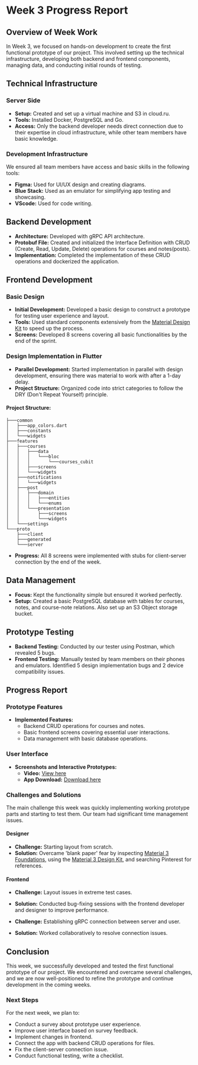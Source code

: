 # Week 3 Progress Report

## Overview of Week Work
In Week 3, we focused on hands-on development to create the first functional prototype of our project. This involved setting up the technical infrastructure, developing both backend and frontend components, managing data, and conducting initial rounds of testing.

## Technical Infrastructure

### Server Side
- **Setup:** Created and set up a virtual machine and S3 in cloud.ru.
- **Tools:** Installed Docker, PostgreSQL and Go.
- **Access:** Only the backend developer needs direct connection due to their expertise in cloud infrastructure, while other team members have basic knowledge.

### Development Infrastructure
We ensured all team members have access and basic skills in the following tools:
- **Figma:** Used for UI/UX design and creating diagrams.
- **Blue Stack:** Used as an emulator for simplifying app testing and showcasing.
- **VScode:** Used for code writing.

## Backend Development
- **Architecture:** Developed with gRPC API architecture.
- **Protobuf File:** Created and initialized the Interface Definition with CRUD (Create, Read, Update, Delete) operations for courses and notes(posts).
- **Implementation:** Completed the implementation of these CRUD operations and dockerized the application.

## Frontend Development

### Basic Design
- **Initial Development:** Developed a basic design to construct a prototype for testing user experience and layout.
- **Tools:** Used standard components extensively from the [Material Design Kit](https://www.figma.com/community/file/1035203688168086460) to speed up the process.
- **Screens:** Developed 8 screens covering all basic functionalities by the end of the sprint.

### Design Implementation in Flutter
- **Parallel Development:** Started implementation in parallel with design development, ensuring there was material to work with after a 1-day delay.
- **Project Structure:** Organized code into strict categories to follow the DRY (Don't Repeat Yourself) principle.

#### Project Structure:
```
├───common
│   ├───app_colors.dart
│   ├───constants
│   └───widgets
├───features
│   ├───courses
│   │   ├───data
│   │   │   └───bloc
│   │   │       └───courses_cubit
│   │   ├───screens
│   │   └───widgets
│   ├───notifications
│   │   └───widgets
│   ├───post
│   │   ├───domain
│   │   │   ├───entities
│   │   │   └───enums
│   │   └───presentation
│   │       ├───screens
│   │       └───widgets
│   └───settings
└───proto
    ├───client
    ├───generated
    └───server
```

- **Progress:** All 8 screens were implemented with stubs for client-server connection by the end of the week.

## Data Management
- **Focus:** Kept the functionality simple but ensured it worked perfectly.
- **Setup:** Created a basic PostgreSQL database with tables for courses, notes, and course-note relations. Also set up an S3 Object storage bucket.

## Prototype Testing
- **Backend Testing:** Conducted by our tester using Postman, which revealed 5 bugs.
- **Frontend Testing:** Manually tested by team members on their phones and emulators. Identified 5 design implementation bugs and 2 device compatibility issues.

## Progress Report

### Prototype Features
- **Implemented Features:** 
  - Backend CRUD operations for courses and notes.
  - Basic frontend screens covering essential user interactions.
  - Data management with basic database operations.

### User Interface
- **Screenshots and Interactive Prototypes:**
  - **Video:** [View here](https://drive.google.com/file/d/1fgwClSIwMEs-9S5SJZ9FiywMyTBEOKvB/view?usp=sharing)
  - **App Download:** [Download here](https://drive.google.com/file/d/1n-mI9r7-kLTUig6l4tPsV2vzkg5IOEae/view?usp=sharing)

### Challenges and Solutions
The main challenge this week was quickly implementing working prototype parts and starting to test them. Our team had significant time management issues.

#### Designer
- **Challenge:** Starting layout from scratch.
- **Solution:** Overcame 'blank paper' fear by inspecting [Material 3 Foundations](https://m3.material.io/foundations), using the [Material 3 Design Kit](https://www.figma.com/community/file/1035203688168086460), and searching Pinterest for references.

#### Frontend
- **Challenge:** Layout issues in extreme test cases.
- **Solution:** Conducted bug-fixing sessions with the frontend developer and designer to improve performance.

- **Challenge:** Establishing gRPC connection between server and user.
- **Solution:** Worked collaboratively to resolve connection issues.

## Conclusion
This week, we successfully developed and tested the first functional prototype of our project. We encountered and overcame several challenges, and we are now well-positioned to refine the prototype and continue development in the coming weeks.

### Next Steps
For the next week, we plan to:
- Conduct a survey about prototype user experience.
- Improve user interface based on survey feedback.
- Implement changes in frontend.
- Connect the app with backend CRUD operations for files.
- Fix the client-server connection issue.
- Conduct functional testing, write a checklist.